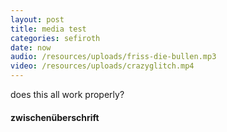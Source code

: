 ```yaml
---
layout: post
title: media test
categories: sefiroth
date: now
audio: /resources/uploads/friss-die-bullen.mp3
video: /resources/uploads/crazyglitch.mp4
---
```

does this all work properly?

#### zwischenüberschrift
